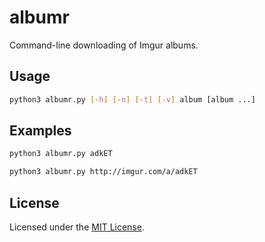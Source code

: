 <!-- Nikita Kouevda -->
<!-- 2013/10/11 -->

# albumr

Command-line downloading of Imgur albums.

## Usage

```bash
python3 albumr.py [-h] [-n] [-t] [-v] album [album ...]
```

## Examples

```bash
python3 albumr.py adkET
```

```bash
python3 albumr.py http://imgur.com/a/adkET
```

## License

Licensed under the [MIT License](http://www.opensource.org/licenses/MIT).
